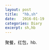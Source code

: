 ```yaml
---
layout: post
title:  "hb,sh"
date:   2016-01-19
categories: Diary
excerpt: sh,hb
---
```

聚餐，红包，hb.
<br>

